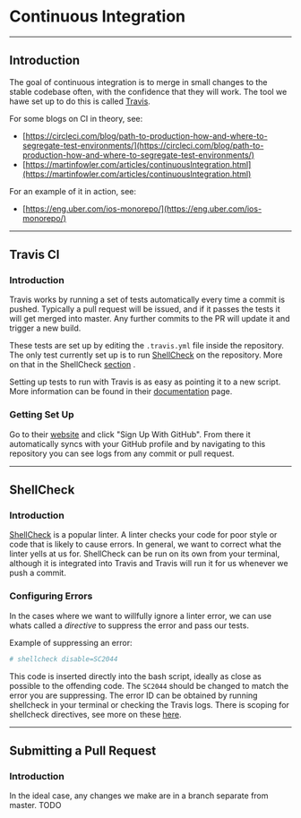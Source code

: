 # Continuous Integration

---

## Introduction

The goal of continuous integration is to merge in small changes to the stable codebase often, with the confidence that they will work. The tool we hawe set up to do this is called [Travis](https://travis-ci.org/). 

For some blogs on CI in theory, see:
* [https://circleci.com/blog/path-to-production-how-and-where-to-segregate-test-environments/](https://circleci.com/blog/path-to-production-how-and-where-to-segregate-test-environments/)
* [https://martinfowler.com/articles/continuousIntegration.html](https://martinfowler.com/articles/continuousIntegration.html)

For an example of it in action, see:
* [https://eng.uber.com/ios-monorepo/](https://eng.uber.com/ios-monorepo/)

---

## Travis CI 

### Introduction
Travis works by running a set of tests automatically every time a commit is pushed. Typically a pull request will be issued, and if it passes the tests it will get merged into master. Any further commits to the PR will update it and trigger a new build.

These tests are set up by editing the `.travis.yml` file inside the repository. The only test currently set up is to run [ShellCheck](https://www.shellcheck.net/) on the repository. More on that in the ShellCheck [section](#shellcheck) .

Setting up tests to run with Travis is as easy as pointing it to a new script. More information can be found in their [documentation](https://docs.travis-ci.com/) page.

### Getting Set Up

Go to their [website](https://travis-ci.org/) and click "Sign Up With GitHub". From there it automatically syncs with your GitHub profile and by navigating to this repository you can see logs from any commit or pull request.

---

## ShellCheck

### Introduction
[ShellCheck](https://www.shellcheck.net/) is a popular linter. A linter checks your code for poor style or code that is likely to cause errors. In general, we want to correct what the linter yells at us for. ShellCheck can be run on its own from your terminal, although it is integrated into Travis and Travis will run it for us whenever we push a commit.

### Configuring Errors
In the cases where we want to willfully ignore a linter error, we can use whats called a *directive* to suppress the error and pass our tests.

Example of suppressing an error:

```bash
# shellcheck disable=SC2044
```

This code is inserted directly into the bash script, ideally as close as possible to the offending code. The `SC2044` should be changed to match the error you are suppressing. The error ID can be obtained by running shellcheck in your terminal or checking the Travis logs. There is scoping for shellcheck directives, see more on these [here](https://github.com/koalaman/shellcheck/wiki/Directive). 

---

## Submitting a Pull Request

### Introduction

In the ideal case, any changes we make are in a branch separate from master. TODO


